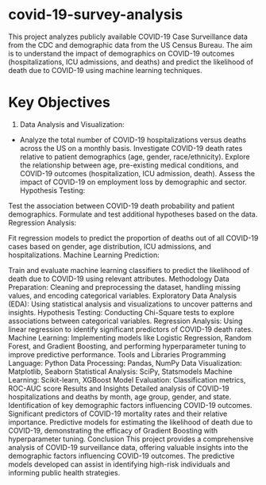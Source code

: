 # covid-19-survey-analysis
This project analyzes publicly available COVID-19 Case Surveillance data from the CDC and demographic data from the US Census Bureau. The aim is to understand the impact of demographics on COVID-19 outcomes (hospitalizations, ICU admissions, and deaths) and predict the likelihood of death due to COVID-19 using machine learning techniques.
# Key Objectives
1. Data Analysis and Visualization:

* Analyze the total number of COVID-19 hospitalizations versus deaths across the US on a monthly basis.
Investigate COVID-19 death rates relative to patient demographics (age, gender, race/ethnicity).
Explore the relationship between age, pre-existing medical conditions, and COVID-19 outcomes (hospitalization, ICU admission, death).
Assess the impact of COVID-19 on employment loss by demographic and sector.
Hypothesis Testing:

Test the association between COVID-19 death probability and patient demographics.
Formulate and test additional hypotheses based on the data.
Regression Analysis:

Fit regression models to predict the proportion of deaths out of all COVID-19 cases based on gender, age distribution, ICU admissions, and hospitalizations.
Machine Learning Prediction:

Train and evaluate machine learning classifiers to predict the likelihood of death due to COVID-19 using relevant attributes.
Methodology
Data Preparation: Cleaning and preprocessing the dataset, handling missing values, and encoding categorical variables.
Exploratory Data Analysis (EDA): Using statistical analysis and visualizations to uncover patterns and insights.
Hypothesis Testing: Conducting Chi-Square tests to explore associations between categorical variables.
Regression Analysis: Using linear regression to identify significant predictors of COVID-19 death rates.
Machine Learning: Implementing models like Logistic Regression, Random Forest, and Gradient Boosting, and performing hyperparameter tuning to improve predictive performance.
Tools and Libraries
Programming Language: Python
Data Processing: Pandas, NumPy
Data Visualization: Matplotlib, Seaborn
Statistical Analysis: SciPy, Statsmodels
Machine Learning: Scikit-learn, XGBoost
Model Evaluation: Classification metrics, ROC-AUC score
Results and Insights
Detailed analysis of COVID-19 hospitalizations and deaths by month, age group, gender, and state.
Identification of key demographic factors influencing COVID-19 outcomes.
Significant predictors of COVID-19 mortality rates and their relative importance.
Predictive models for estimating the likelihood of death due to COVID-19, demonstrating the efficacy of Gradient Boosting with hyperparameter tuning.
Conclusion
This project provides a comprehensive analysis of COVID-19 surveillance data, offering valuable insights into the demographic factors influencing COVID-19 outcomes. The predictive models developed can assist in identifying high-risk individuals and informing public health strategies.

